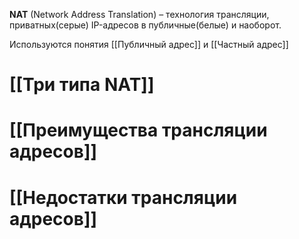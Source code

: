 **NAT** (Network Address Translation) – технология трансляции, приватных(серые) IP-адресов в публичные(белые) и наоборот.

Используются понятия [[Публичный адрес]] и [[Частный адрес]]


# [[Три типа NAT]]
# [[Преимущества трансляции адресов]]

# [[Недостатки трансляции адресов]]


